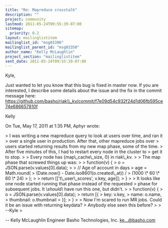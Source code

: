 ```yaml
---
title: "Re: Mapreduce crosstalk"
description: ""
project: community
lastmod: 2011-05-24T09:55:39-07:00
sitemap:
  priority: 0.2
layout: mailinglistitem
mailinglist_id: "msg03396"
mailinglist_parent_id: "msg03350"
author_name: "Kelly McLaughlin"
project_section: "mailinglistitem"
sent_date: 2011-05-24T09:55:39-07:00
---
```



Kyle,

Just wanted to let you know that this bug is fixed in master now. If you are
interested, I describe some details about the issue and the fix in the
commit message here:
https://github.com/basho/riak\\_kv/commit/f7e09d54c932f24d1d06fb595ce74e686657810f

Kelly

On Tue, May 17, 2011 at 1:35 PM, Aphyr  wrote:

&gt; I was writing a new mapreduce query to look at users over time, and ran it
&gt; over a single user in production. After that, other mapreduce jobs over
&gt; users started returning results from my new map phase, some of the time.
&gt; After five minutes of this, I had to restart every node in the cluster to
&gt; get it to stop.
&gt;
&gt; Every node has {map\\_cache\\_size, 0} in riak\\_kv.
&gt;
&gt; The map phase that screwed things up was:
&gt;
&gt; function(v) {
&gt; o = JSON.parse(v.values[0].data);
&gt;
&gt; // Age of account in days
&gt; age = Math.round(
&gt; (Date.now() - Date.iso8601(o.created\\_at)) /
&gt; (1000 \\* 60 \\* 60 \\* 24)
&gt; );
&gt;
&gt; return [['t\\_user\\_scores', v.key, age]];
&gt; }
&gt;
&gt; It looks like one node started running that phase instead of the requested
&gt; phase for subsequent jobs. It \\*should\\* have run this one, but didn't.
&gt;
&gt; function(v) {
&gt; o = JSON.parse(v.values[0].data);
&gt; return [{
&gt; key: v.key,
&gt; name: o.name,
&gt; thumbnail: o.thumbnail
&gt; }];
&gt; }
&gt;
&gt; Now I'm scared to run MR jobs. Could it be an issue with returning keydata?
&gt; Anybody else seen this before?
&gt;
&gt; --Kyle
&gt;


-- 
Kelly McLaughlin
Engineer
Basho Technologies, Inc.
ke...@basho.com
